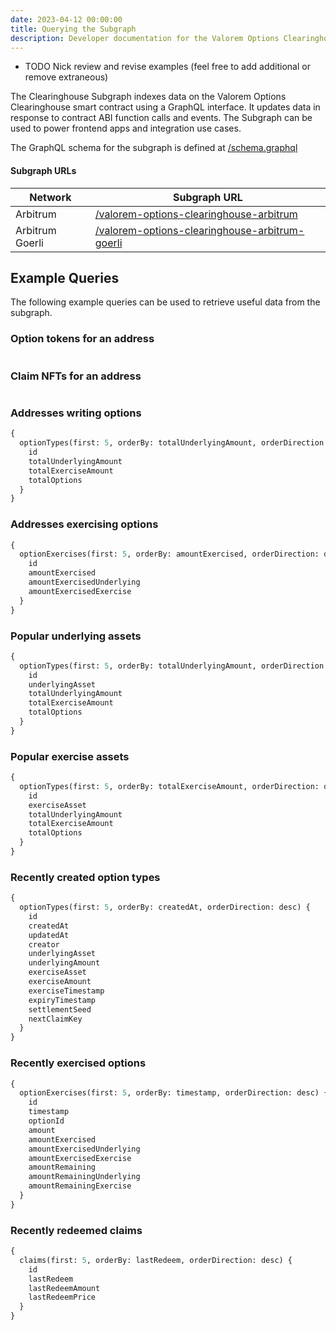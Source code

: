 ```yaml
---
date: 2023-04-12 00:00:00
title: Querying the Subgraph
description: Developer documentation for the Valorem Options Clearinghouse subgraph.
---
```


- TODO Nick review and revise examples (feel free to add additional or remove extraneous)

The Clearinghouse Subgraph indexes data on the Valorem Options Clearinghouse smart contract using a GraphQL interface. It updates data in response to contract ABI function calls and events. The Subgraph can be used to power frontend apps and integration use cases.

The GraphQL schema for the subgraph is defined at [/schema.graphql](https://github.com/valorem-labs-inc/valorem-subgraph/blob/master/schema.graphql)

#### Subgraph URLs

| Network            | Subgraph URL |
| ------------------ | ------------ |
| Arbitrum           | [/valorem-options-clearinghouse-arbitrum](https://thegraph.com/legacy-explorer/subgraph/valorem-labs/valorem-options-clearinghouse-arbitrum)        |
| Arbitrum Goerli    | [/valorem-options-clearinghouse-arbitrum-goerli](https://thegraph.com/hosted-service/subgraph/nickadamson/ch-arb-goerli) |

## Example Queries

The following example queries can be used to retrieve useful data from the subgraph.

### Option tokens for an address
```graphql

```

### Claim NFTs for an address
```graphql

```

### Addresses writing options

```graphql
{
  optionTypes(first: 5, orderBy: totalUnderlyingAmount, orderDirection: desc) {
    id
    totalUnderlyingAmount
    totalExerciseAmount
    totalOptions
  }
}
```

### Addresses exercising options

```graphql
{
  optionExercises(first: 5, orderBy: amountExercised, orderDirection: desc) {
    id
    amountExercised
    amountExercisedUnderlying
    amountExercisedExercise
  }
}
```

### Popular underlying assets

```graphql
{
  optionTypes(first: 5, orderBy: totalUnderlyingAmount, orderDirection: desc) {
    id
    underlyingAsset
    totalUnderlyingAmount
    totalExerciseAmount
    totalOptions
  }
}
```

### Popular exercise assets

```graphql
{
  optionTypes(first: 5, orderBy: totalExerciseAmount, orderDirection: desc) {
    id
    exerciseAsset
    totalUnderlyingAmount
    totalExerciseAmount
    totalOptions
  }
}
```

### Recently created option types

```graphql
{
  optionTypes(first: 5, orderBy: createdAt, orderDirection: desc) {
    id
    createdAt
    updatedAt
    creator
    underlyingAsset
    underlyingAmount
    exerciseAsset
    exerciseAmount
    exerciseTimestamp
    expiryTimestamp
    settlementSeed
    nextClaimKey
  }
}
```

### Recently exercised options

```graphql
{
  optionExercises(first: 5, orderBy: timestamp, orderDirection: desc) {
    id
    timestamp
    optionId
    amount
    amountExercised
    amountExercisedUnderlying
    amountExercisedExercise
    amountRemaining
    amountRemainingUnderlying
    amountRemainingExercise
  }
}
```

### Recently redeemed claims

```graphql
{
  claims(first: 5, orderBy: lastRedeem, orderDirection: desc) {
    id
    lastRedeem
    lastRedeemAmount
    lastRedeemPrice
  }
}
```
